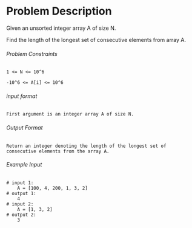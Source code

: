 # Problem Description

Given an unsorted integer array A of size N.

Find the length of the longest set of consecutive elements from array A.

###### Problem Constraints

```
1 <= N <= 10^6

-10^6 <= A[i] <= 10^6
```

###### input format

``` 
First argument is an integer array A of size N.
```

###### Output Format

```
Return an integer denoting the length of the longest set of consecutive elements from the array A.
```

###### Example Input

```
# input 1: 
    A = [100, 4, 200, 1, 3, 2]
# output 1: 
    4
# input 2: 
    A = [1, 3, 2]
# output 2: 
    3
```

